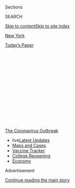 <div id="app">

<div>

<div>

<div>

<div class="NYTAppHideMasthead css-1q2w90k e1suatyy0">

<div class="section css-ui9rw0 e1suatyy2">

<div class="css-eph4ug er09x8g0">

<div class="css-6n7j50">

</div>

<span class="css-1dv1kvn">Sections</span>

<div class="css-10488qs">

<span class="css-1dv1kvn">SEARCH</span>

</div>

[Skip to content](#site-content)[Skip to site index](#site-index)

</div>

<div id="masthead-section-label" class="css-1wr3we4 eaxe0e00">

[New
York](https://www.nytimes3xbfgragh.onion/section/nyregion)

</div>

<div class="css-10698na e1huz5gh0">

</div>

</div>

<div id="masthead-bar-one" class="section hasLinks css-15hmgas e1csuq9d3">

<div class="css-uqyvli e1csuq9d0">

</div>

<div class="css-1uqjmks e1csuq9d1">

</div>

<div class="css-9e9ivx">

[](https://myaccount.nytimes3xbfgragh.onion/auth/login?response_type=cookie&client_id=vi)

</div>

<div class="css-1bvtpon e1csuq9d2">

[Today’s
Paper](https://www.nytimes3xbfgragh.onion/section/todayspaper)

</div>

</div>

</div>

</div>

<div data-aria-hidden="false">

<div id="site-content" data-role="main">

<div>

<div class="css-1aor85t" style="opacity:0.000000001;z-index:-1;visibility:hidden">

<div class="css-1hqnpie">

<div class="css-epjblv">

<span class="css-17xtcya">[New
York](/section/nyregion)</span><span class="css-x15j1o">|</span><span class="css-fwqvlz">William
Helmreich, Sociologist and a Walker in the City, Dies at
74</span>

</div>

<div class="css-k008qs">

<div class="css-1iwv8en">

<span class="css-18z7m18"></span>

<div>

</div>

</div>

<span class="css-1n6z4y">https://nyti.ms/3dM3Tnx</span>

<div class="css-1705lsu">

<div class="css-4xjgmj">

<div class="css-4skfbu" data-role="toolbar" data-aria-label="Social Media Share buttons, Save button, and Comments Panel with current comment count" data-testid="share-tools">

  - 
  - 
  - 
  - 
    
    <div class="css-6n7j50">
    
    </div>

  - 
  - 

</div>

</div>

</div>

</div>

</div>

</div>

<div id="NYT_TOP_BANNER_REGION" class="css-13pd83m">

<div>

<div id="styln-prism-menu-1592847958612" class="section interactive-content interactive-size-medium css-1edisqu">

<div class="css-17ih8de interactive-body">

<div id="scroll-container" class="css-1gj85ro">

[<span class="styln-title-wrap"><span class="css-1pje3qr">The
Coronavirus</span><span class="css-1pje3qr">
Outbreak</span></span>](https://www.nytimes3xbfgragh.onion/news-event/coronavirus?action=click&pgtype=Article&state=default&region=TOP_BANNER&context=storylines_menu)

  - <span class="css-kqxiym" data-emphasize="true">live</span>[Latest
    Updates](https://www.nytimes3xbfgragh.onion/2020/08/04/world/coronavirus-covid-19.html?action=click&pgtype=Article&state=default&region=TOP_BANNER&context=storylines_menu)
  - [Maps and
    Cases](https://www.nytimes3xbfgragh.onion/interactive/2020/us/coronavirus-us-cases.html?action=click&pgtype=Article&state=default&region=TOP_BANNER&context=storylines_menu)
  - [Vaccine
    Tracker](https://www.nytimes3xbfgragh.onion/interactive/2020/science/coronavirus-vaccine-tracker.html?action=click&pgtype=Article&state=default&region=TOP_BANNER&context=storylines_menu)
  - [College
    Reopening](https://www.nytimes3xbfgragh.onion/2020/08/02/us/covid-college-reopening.html?action=click&pgtype=Article&state=default&region=TOP_BANNER&context=storylines_menu)
  - [Economy](https://www.nytimes3xbfgragh.onion/live/2020/08/03/business/stock-market-today-coronavirus?action=click&pgtype=Article&state=default&region=TOP_BANNER&context=storylines_menu)

</div>

</div>

</div>

</div>

</div>

<div id="top-wrapper" class="css-1sy8kpn">

<div id="top-slug" class="css-l9onyx">

Advertisement

</div>

[Continue reading the main
story](#after-top)

<div class="ad top-wrapper" style="text-align:center;height:100%;display:block;min-height:250px">

<div id="top" class="place-ad" data-position="top" data-size-key="top">

</div>

</div>

<div id="after-top">

</div>

</div>

<div>

<div id="sponsor-wrapper" class="css-1hyfx7x">

<div id="sponsor-slug" class="css-19vbshk">

Supported by

</div>

[Continue reading the main
story](#after-sponsor)

<div id="sponsor" class="ad sponsor-wrapper" style="text-align:center;height:100%;display:block">

</div>

<div id="after-sponsor">

</div>

</div>

<div class="css-186x18t">

Those We’ve Lost

</div>

<div class="css-1vkm6nb ehdk2mb0">

# William Helmreich, Sociologist and a Walker in the City, Dies at 74

</div>

A scholar of Judaism as well, he walked every block in New York —
totaling 6,163 miles — and wrote a book about his odyssey. He died of
the coronavirus.

<div class="css-79elbk" data-testid="photoviewer-wrapper">

<div class="css-z3e15g" data-testid="photoviewer-wrapper-hidden">

</div>

<div class="css-1a48zt4 ehw59r15" data-testid="photoviewer-children">

![<span class="css-16f3y1r e13ogyst0" data-aria-hidden="true">William B.
Helmreich on East 9th Street in Lower Manhattan in 2013. What made his
ramble through New York so beguiling were the serendipitous encounters
and discoveries of offbeat corners of city
life.</span><span class="css-cnj6d5 e1z0qqy90" itemprop="copyrightHolder"><span class="css-1ly73wi e1tej78p0">Credit...</span><span><span>Annie
Ling for The New York
Times</span></span></span>](https://static01.graylady3jvrrxbe.onion/images/2020/04/01/obituaries/30Helmreich1/30Helmreich1-articleLarge.jpg?quality=75&auto=webp&disable=upscale)

</div>

</div>

<div class="css-18e8msd">

<div class="css-vp77d3 epjyd6m0">

<div class="css-1baulvz">

By [<span class="css-1baulvz last-byline" itemprop="name">Joseph
Berger</span>](https://www.nytimes3xbfgragh.onion/by/joseph-berger)

</div>

</div>

  - 
    
    <div class="css-ld3wwf e16638kd2">
    
    Published March 30, 2020Updated April 16,
    2020
    
    </div>

  - 
    
    <div class="css-4xjgmj">
    
    <div class="css-pvvomx" data-role="toolbar" data-aria-label="Social Media Share buttons, Save button, and Comments Panel with current comment count" data-testid="share-tools">
    
      - 
      - 
      - 
      - 
        
        <div class="css-6n7j50">
        
        </div>
    
      - 
      - 
    
    </div>
    
    </div>

</div>

</div>

<div class="section meteredContent css-1r7ky0e" name="articleBody" itemprop="articleBody">

<div class="css-1fanzo5 StoryBodyCompanionColumn">

<div class="css-53u6y8">

*This obituary is part of a series about people who have died in the
coronavirus pandemic. Read about others*
[*here*](https://www.nytimes3xbfgragh.onion/series/people-who-have-died-of-the-coronavirus)*.*

When William B. Helmreich was 9 years old, his father, a Polish-Jewish
refugee from the Nazis who was curious about his latest haven, New York
City, started taking him on weekend outings that he playfully called
“Last Stop.” Father and son would choose a subway line at random, take
it to the end and spend a few hours exploring the novelties of
neighborhoods they had never seen.

Those adventures enlivened several years of the 1950s for young Mr.
Helmreich and were in part the germ of two of the 18 books he would
write or edit as a longtime professor of sociology and scholar of
Judaism.

The first of the two, “Against All Odds: Holocaust Survivors and the
Successful Lives They Made in America” (1992), was a data-driven study
that highlighted the survivors’ resilience and achievements and
contradicted the commonplace image of them as irremediably traumatized.

</div>

</div>

<div class="css-1fanzo5 StoryBodyCompanionColumn">

<div class="css-53u6y8">

The second, [“The New York Nobody Knows: Walking 6,000 Miles in the
City”](https://www.nytimes3xbfgragh.onion/2017/01/12/nyregion/brooklyn-nobody-knows-william-b-helmreich.html)
(2013), chronicled Professor Helmreich’s experiences over four years —
and many pairs of Rockports — walking virtually every city block, all
121,000, totaling 6,163 miles. Chatting with strangers, he unearthed a
cornucopia of colorful city sidelights; he even once approached members
of the street gang the Bloods outside a Bronx housing project and asked
them where he could buy one of their red jackets.

This is how he explained his disarming technique to the comedian Barry
Mitchell for a YouTube
[video](https://www.youtube.com/watch?v=yQRiZP6jHFQ&t=1s):

“I just say, ‘What’s that horse doing in that guy’s backyard?’, or, ‘Is
this neighborhood dangerous? Can I get a good apartment for my son?’ In
other words, I just start talking to people.”

A distinguished professor of sociology at City College and the City
University of New York’s Graduate Center, he died on Saturday at his
home in Great Neck, N.Y. He was 74. His son Jeffrey said the cause was
the coronavirus.  

</div>

</div>

<div class="css-cfo9c3">

</div>

<div class="css-1fanzo5 StoryBodyCompanionColumn">

<div class="css-53u6y8">

Curious, gregarious and inexhaustibly energetic, Mr. Helmreich was
fearless in his study of human beings. As a graduate student at
Washington University in St. Louis, he chose to do his dissertation on a
group of black-power advocates who were hostile toward white people like
him, even once getting into a tussle with one of its members. In 1973,
the study was turned into his first book, “The Black Crusaders: A Case
Study of a Black Militant Organization.”

</div>

</div>

<div class="css-1fanzo5 StoryBodyCompanionColumn">

<div class="css-53u6y8">

Although for a time he helped organize the annual parade in Manhattan
celebrating Israel, he conducted a two-hour interview in 2003 in Gaza
with a leader of Hamas, Dr. Abdel Aziz Rantisi, who had just survived an
attack by Israeli helicopters.

The book of his that broke important new ground was “Against All Odds.”
In writing it he interviewed 380 Holocaust survivors and found that, far
from the pathological stereotypes surrounding them, they had more stable
marriages, equivalent economic status and a lesser need to seek
psychiatric help than other American Jews of the same age.

He argued that traits like adaptability, tenacity and resourcefulness,
which had been needed to endure near starvation, terror and the loss of
so many loved ones, had enabled most survivors to flourish in the
freedom and opportunities that America afforded. The book won an award
from the Jewish Book Council.

What made his ramble through New York so beguiling — besides the sheer
feat of his feet — were the serendipitous encounters and discoveries of
offbeat corners of city life. In Bensonhurst, Brooklyn, he met a man
whose ample garage was chock-a-block with old Dodger baseball uniforms,
carousel horses, gaudy amusement arcade machines and vintage cars — all
as a wistful homage to the Brooklyn of his childhood.

In Gowanus, Brooklyn, he came across a long-dormant grocery on a street
of rowhouses and found that it that had been kept as a shrine by the
descendants of a Neapolitan immigrant who had opened the business a
century before, its Rheingold and Schaefer beer neon signs flashing at
Christmastime in tribute.

“I saw this as a remarkable example of filial piety, something that
today’s generation might not understand,” Professor Helmreich told Mr.
Mitchell. “Today’s generation is much more techie, much more involved in
the
present.”

<div class="css-79elbk" data-testid="photoviewer-wrapper">

<div class="css-z3e15g" data-testid="photoviewer-wrapper-hidden">

</div>

<div class="css-1a48zt4 ehw59r15" data-testid="photoviewer-children">

<div class="css-zgakxe erfvjey0">

<span class="css-1ly73wi e1tej78p0">Image</span>

<div class="css-zjzyr8">

<div data-testid="lazyimage-container" style="height:480.7555555555556px">

</div>

</div>

</div>

<span class="css-16f3y1r e13ogyst0" data-aria-hidden="true">Professor
Helmreich’s rambles through New York were inspired in part by a pastime
that he and his father called “Last Stop.” They would choose a subway,
take it to the end of the line and spend a few hours exploring the
novelties of neighborhoods they had never
seen.</span><span class="css-cnj6d5 e1z0qqy90" itemprop="copyrightHolder"><span class="css-1ly73wi e1tej78p0">Credit...</span><span>Alessandra
Montalto/The New York Times</span></span>

</div>

</div>

William Benno Helmreich was born on Aug. 25, 1945 in Zurich. His
parents, Leo and Sally (Finkelstein) Helmreich, had met in Nazi-occupied
Belgium and had spirited their way through France into neutral
Switzerland. In 1946 the family emigrated to the United States, where
his father worked first repairing diamond jewelry and eventually became
a diamond dealer.

</div>

</div>

<div class="css-1fanzo5 StoryBodyCompanionColumn">

<div class="css-53u6y8">

Settling on the Upper West Side of Manhattan, his parents sent
red-haired Willie, as he was known, to Manhattan Day School, a modern
Orthodox yeshiva, where teachers noticed his strong tenor voice and had
him star in the annual Purim play. (Among his many adult diversions,
Professor Helmreich sometimes served as a supplemental cantor.)

He reflected on his mixed feelings about his childhood education in a
memoir, “Wake Up, Wake Up to Do the Work of the Creator” (1977), and
later studied more advanced yeshivas in “The World of the Yeshiva: An
Intimate Portrait of Orthodox Judaism” (1982).

He attended Yeshiva University before doing graduate work at Washington
University. As a professor at City College, he could be a riveting
teacher, known for provocative interchanges with students and a near
photographic memory. Professor Helmreich was the college’s longtime
chairman of sociology, writing books on the Jews of Philip Roth’s Newark
and the truths and distortions of ethnic stereotypes as well as
follow-up walking guides to, separately, the streets of Brooklyn,
Manhattan, Staten Island and Queens.

In addition to his son Jeffrey, an assistant professor of philosophy and
law at the University of California at Irvine, Mr. Helmreich is survived
by his wife, Helaine Helmreich, a speech therapist who wrote a
well-received novel, “The Chimney Tree”; another son, Joseph, a writer;
a daughter, Deborah Halpern, a speech pathologist; and four
grandchildren. A third son, Alan, died of a brain aneurysm in 1998 at
the age of 24.

Learning of Professor Helmreich’s sudden death, Jonathan Sarna,
professor of American Jewish history at Brandeis University, said: “He
was in the wrong profession for the coronavirus. Willie loved talking to
people. Social distancing was not in his
nature.”

</div>

</div>

</div>

<div>

</div>

<div>

</div>

<div id="NYT_BELOW_MAIN_CONTENT_REGION">

<div>

<div id="covid-obits-article-embed" class="section css-l08pwh interactive-content interactive-size-medium">

<div class="css-17ih8de interactive-body">

<div class="g-obits-embed" data-preview-slug="2020-04-03-covid-obits">

[](https://www.nytimes3xbfgragh.onion/interactive/2020/obituaries/people-died-coronavirus-obituaries.html?action=click&pgtype=Article&state=default&region=BELOW_MAIN_CONTENT&context=covid_obits_promo)

<div class="g-hed-summ">

# Those We’ve Lost

The coronavirus pandemic has taken an incalculable death toll. This
series is designed to put names and faces to the numbers.

<span>Read
more</span>

</div>

<div class="g-obits-embed-wrap">

<div id="bernaldina-josé-pedro" class="g-obit">

<div class="g-flex-wrapper-image">

<div class="g-image g-asset-inner">

![](https://static01.graylady3jvrrxbe.onion/images/2020/07/30/obituaries/30Pedro/30Pedro-square640.jpg)

</div>

</div>

<div class="g-flex-wrapper-text">

# Bernaldina José Pedro

<div class="g-meta">

<span>d. Boa Vista, Brazil</span>

</div>

<div class="g-summ">

Leader among the Indigenous
Macuxi

</div>

</div>

</div>

<div id="john-eric-swing" class="g-obit">

<div class="g-flex-wrapper-image">

<div class="g-image g-asset-inner">

![](https://static01.graylady3jvrrxbe.onion/images/2020/07/31/obituaries/31Swing/merlin_175167783_8913bc90-0d64-43f3-a655-1bb1bf1601c9-square640.jpg)

</div>

</div>

<div class="g-flex-wrapper-text">

# John Eric Swing

<div class="g-meta">

<span>d. Fountain Valley, Calif. </span>

</div>

<div class="g-summ">

Champion of
Filipino-Americans

</div>

</div>

</div>

<div id="victor-victor-" class="g-obit">

<div class="g-flex-wrapper-image">

<div class="g-image g-asset-inner">

![](https://static01.graylady3jvrrxbe.onion/images/2020/07/27/obituaries/27Victor/merlin_175001436_38b11f8e-227a-4e2c-9821-7618af9b2524-square640.jpg)

</div>

</div>

<div class="g-flex-wrapper-text">

# Victor Victor

<div class="g-meta">

<span>d. Santo Domingo, Dominican Republic</span>

</div>

<div class="g-summ">

Beloved musician of the Dominican
Republic

</div>

</div>

</div>

<div id="dr-eddie-negrón" class="g-obit">

<div class="g-flex-wrapper-image">

<div class="g-image g-asset-inner">

![](https://static01.graylady3jvrrxbe.onion/images/2020/07/31/obituaries/31Negron/merlin_175160169_516322ae-fd23-4969-b6b2-193ced371105-square640.jpg)

</div>

</div>

<div class="g-flex-wrapper-text">

# Dr. Eddie Negrón

<div class="g-meta">

<span>d. Fort Walton Beach, Fla.</span>

</div>

<div class="g-summ">

Internist on Florida’s Emerald
Coast

</div>

</div>

</div>

<div id="dobby-dobson" class="g-obit">

<div class="g-flex-wrapper-image">

<div class="g-image g-asset-inner">

![](https://static01.graylady3jvrrxbe.onion/images/2020/07/30/obituaries/30Dobson/merlin_175115928_f6b9271c-8f05-4fe1-a38a-5ca4a58f8935-square640.jpg)

</div>

</div>

<div class="g-flex-wrapper-text">

# Dobby Dobson

<div class="g-meta">

<span>d. Coral Springs, Fla.</span>

</div>

<div class="g-summ">

Jamaican singer and
songwriter

</div>

</div>

</div>

<div id="waldemar-gonzalez" class="g-obit">

<div class="g-flex-wrapper-image">

<div class="g-image g-asset-inner">

![](https://static01.graylady3jvrrxbe.onion/images/2020/08/01/obituaries/28Gonzalez/merlin_175002771_beb57888-3951-409a-ae13-03a94b2e962e-square640.jpg)

</div>

</div>

<div class="g-flex-wrapper-text">

# Waldemar Gonzalez

<div class="g-meta">

<span>d. White Plains, N.Y.</span>

</div>

<div class="g-summ">

Teacher and social worker

</div>

</div>

</div>

</div>

</div>

</div>

</div>

</div>

</div>

<div>

</div>

<div>

<div id="bottom-wrapper" class="css-1ede5it">

<div id="bottom-slug" class="css-l9onyx">

Advertisement

</div>

[Continue reading the main
story](#after-bottom)

<div id="bottom" class="ad bottom-wrapper" style="text-align:center;height:100%;display:block;min-height:90px">

</div>

<div id="after-bottom">

</div>

</div>

</div>

</div>

</div>

## Site Index

<div>

</div>

## Site Information Navigation

  - [© <span>2020</span> <span>The New York Times
    Company</span>](https://help.nytimes3xbfgragh.onion/hc/en-us/articles/115014792127-Copyright-notice)

<!-- end list -->

  - [NYTCo](https://www.nytco.com/)
  - [Contact
    Us](https://help.nytimes3xbfgragh.onion/hc/en-us/articles/115015385887-Contact-Us)
  - [Work with us](https://www.nytco.com/careers/)
  - [Advertise](https://nytmediakit.com/)
  - [T Brand Studio](http://www.tbrandstudio.com/)
  - [Your Ad
    Choices](https://www.nytimes3xbfgragh.onion/privacy/cookie-policy#how-do-i-manage-trackers)
  - [Privacy](https://www.nytimes3xbfgragh.onion/privacy)
  - [Terms of
    Service](https://help.nytimes3xbfgragh.onion/hc/en-us/articles/115014893428-Terms-of-service)
  - [Terms of
    Sale](https://help.nytimes3xbfgragh.onion/hc/en-us/articles/115014893968-Terms-of-sale)
  - [Site
    Map](https://spiderbites.nytimes3xbfgragh.onion)
  - [Help](https://help.nytimes3xbfgragh.onion/hc/en-us)
  - [Subscriptions](https://www.nytimes3xbfgragh.onion/subscription?campaignId=37WXW)

</div>

</div>

</div>

</div>
